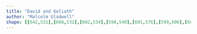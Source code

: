 ```yaml
---
title: "David and Goliath"
author: "Malcolm Gladwell"
shape: [[642,531],[608,532],[602,534],[598,540],[601,576],[599,606],[602,825],[602,1011],[604,1083],[603,1217],[605,1246],[604,1271],[606,1335],[606,1367],[603,1373],[603,1382],[608,1390],[622,1394],[693,1391],[698,1388],[700,1382],[698,1342],[698,791],[696,686],[697,571],[699,563],[699,534],[697,532],[680,533],[650,531]]
---
```

